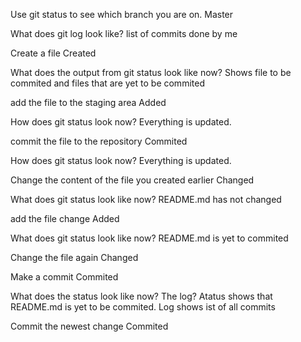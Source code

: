 Use git status to see which branch you are on.
Master

What does git log look like?
list of commits done by me

Create a file
Created


What does the output from git status look like now?
Shows file to be commited and files that are yet to be commited

add the file to the staging area
Added


How does git status look now?
Everything is updated.

commit the file to the repository
Commited


How does git status look now?
Everything is updated.

Change the content of the file you created earlier
Changed

What does git status look like now?
README.md has not changed

add the file change
Added

What does git status look like now?
README.md is yet to commited

Change the file again
Changed

Make a commit
Commited

What does the status look like now? The log?
Atatus shows that README.md is yet to be commited. Log shows ist of all commits

Commit the newest change
Commited